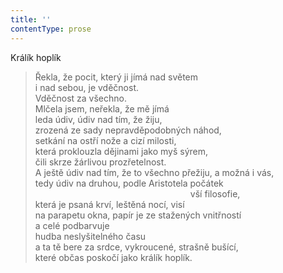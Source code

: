 ```yaml
---
title: ''
contentType: prose
---
```


Králík hoplík

> Řekla, že pocit, který ji jímá nad světem  
> i nad sebou, je vděčnost.  
> Vděčnost za všechno.  
> Mlčela jsem, neřekla, že mě jímá  
> leda údiv, údiv nad tím, že žiju,  
> zrozená ze sady nepravděpodobných náhod,  
> setkání na ostří nože a cizí milosti,  
> která proklouzla dějinami jako myš sýrem,  
> čili skrze žárlivou prozřetelnost.  
> A ještě údiv nad tím, že to všechno přežiju, a možná i vás,  
> tedy údiv na druhou, podle Aristotela počátek  
>                                                                vší filosofie,  
> která je psaná krví, leštěná nocí, visí  
> na parapetu okna, papír je ze stažených vnitřností  
> a celé podbarvuje  
> hudba neslyšitelného času  
> a ta tě bere za srdce, vykroucené, strašně bušící,  
> které občas poskočí jako králík hoplík.
